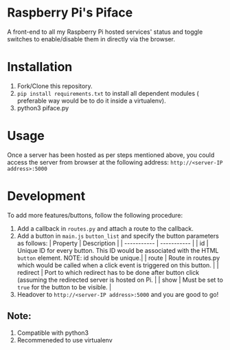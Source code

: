 # Raspberry Pi's Piface
A front-end to all my Raspberry Pi hosted services' status and toggle switches to enable/disable them in directly via the browser.

# Installation
1. Fork/Clone this repository.
2. `pip install requirements.txt` to install all dependent modules ( preferable way would be to do it inside a virtualenv).
3. python3 piface.py

# Usage
Once a server has been hosted as per steps mentioned above, you could access the server from browser at the following address:
`http://<server-IP address>:5000`

# Development
To add more features/buttons, follow the following procedure:
1. Add a callback in `routes.py` and attach a route to the callback.
2. Add a button in `main.js` `button_list` and specify the button parameters as follows:
    | Property      | Description |
    | -----------   | ----------- |
    | id            | Unique ID for every button. This ID would be associated with the HTML `button` element. NOTE: id should be unique.|
    | route         | Route in routes.py which would be called when a click event is triggered on this button.                          |
    | redirect      | Port to which redirect has to be done after button click (assuming the redirected server is hosted on Pi.         |
    | show          | Must be set to `true` for the button to be visible.                                                               |
3. Headover to `http://<server-IP address>:5000` and you are good to go!

## Note:
1. Compatible with python3
2. Recommeneded to use virtualenv
